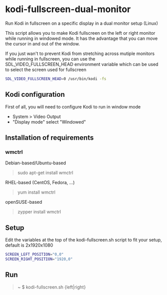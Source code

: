 kodi-fullscreen-dual-monitor
============================

Run Kodi in fullscreen on a specific display in a dual monitor setup (Linux)

This script allows you to make Kodi fullscreen on the left or right monitor while running in windowed mode. It has the advantage that you can move the cursor in and out of the window.

If you just wan't to prevent Kodi from stretching across mutiple monitors while running in fullscreen, you can use the SDL_VIDEO_FULLSCREEN_HEAD environment variable which can be used to select the screen used for fullscreen

```Bash
SDL_VIDEO_FULLSCREEN_HEAD=0 /usr/bin/kodi -fs
```

## Kodi configuration

First of all, you will need to configure Kodi to run in window mode

- System > Video Output
- "Display mode" select "Windowed"

## Installation of requirements

### wmctrl

Debian-based/Ubuntu-based
> sudo apt-get install wmctrl

RHEL-based (CentOS, Fedora, ...)
> yum install wmctrl

openSUSE-based
> zypper install wmctrl

## Setup

Edit the variables at the top of the kodi-fullscreen.sh script to fit your setup, default is 2x1920x1080 

```Bash
SCREEN_LEFT_POSITION="0,0" 
SCREEN_RIGHT_POSITION="1920,0"
```

## Run
> ~ $ kodi-fullscreen.sh {left|right}
